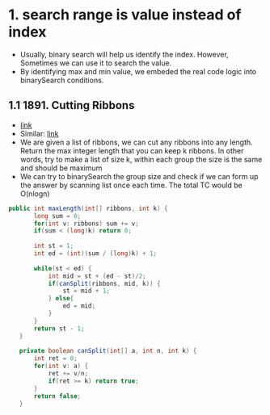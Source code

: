 
# 1. search range is value instead of index
 - Usually, binary search will help us identify the index. However, Sometimes we can use it to search the value.
 - By identifying max and min value, we embeded the real code logic into binarySearch conditions.
## 1.1 1891. Cutting Ribbons
 - [link](https://leetcode.com/problems/cutting-ribbons/)
 - Similar: [link](https://leetcode.com/problems/capacity-to-ship-packages-within-d-days/)
 - We are given a list of ribbons, we can cut any ribbons into any length. Return the max integer length that you can keep k ribbons. In other words, try to make a list of size k, within each group the size is the same and should be maximum
 - We can try to binarySearch the group size and check if we can form up the answer by scanning list once each time. The total TC would be O(nlogn)
 ```java
 public int maxLength(int[] ribbons, int k) {
        long sum = 0;
        for(int v: ribbons) sum += v;
        if(sum < (long)k) return 0;
        
        int st = 1; 
        int ed = (int)(sum / (long)k) + 1;
        
        while(st < ed) {
            int mid = st + (ed - st)/2;
            if(canSplit(ribbons, mid, k)) {
                st = mid + 1;
            } else{
                ed = mid;
            }
        }
        return st - 1;
    }
    
    private boolean canSplit(int[] a, int n, int k) {
        int ret = 0;
        for(int v: a) {
            ret += v/n;
            if(ret >= k) return true;
        }
        return false;
    }
 ```

